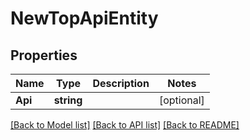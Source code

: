 # NewTopApiEntity

## Properties

Name | Type | Description | Notes
------------ | ------------- | ------------- | -------------
**Api** | **string** |  | [optional] 

[[Back to Model list]](../README.md#documentation-for-models) [[Back to API list]](../README.md#documentation-for-api-endpoints) [[Back to README]](../README.md)


